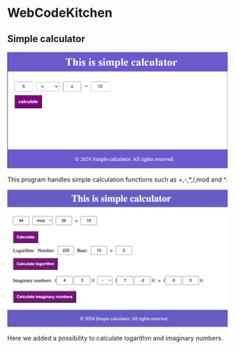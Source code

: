 # WebCodeKitchen

## Simple calculator

![Result - 1](SimpleCalculator/images/result-1.jpg "Result - 1")

This program handles simple calculation functions such as +,-,*,/,mod and ^.

![Result - 2](SimpleCalculator/images/result-2.png "Result - 2")

Here we added a possibility to calculate logarithm and imaginary numbers.